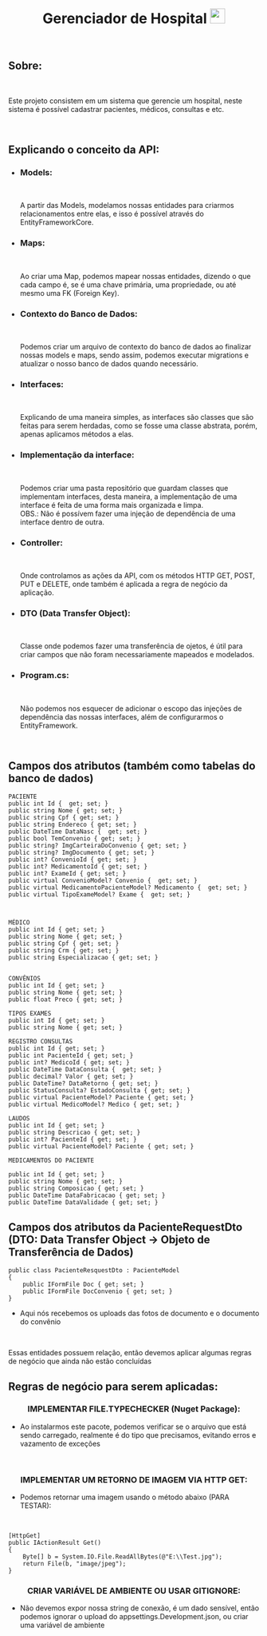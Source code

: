 <h1 align="center">Gerenciador de Hospital <img src="https://raw.githubusercontent.com/tomchen/stack-icons/master/logos/c-sharp.svg" width="30px"></h1>
<br/>

<h2>Sobre:</h2>
<br/>

<p>Este projeto consistem em um sistema que gerencie um hospital, neste sistema é possível cadastrar pacientes, médicos, consultas e etc.</p>
<br/>

<h2>Explicando o conceito da API:</h2>
<ul>
	<h3><li>Models:</li></h3><br/>
	<p>
		A partir das Models, modelamos nossas entidades para criarmos relacionamentos entre elas, e isso é possível através do EntityFrameworkCore.
	</p>
	<h3><li>Maps:</li></h3><br/>
	<p>
		Ao criar uma Map, podemos mapear nossas entidades, dizendo o que cada campo é, se é uma chave primária, uma propriedade, ou até mesmo uma FK
		(Foreign Key).
	</p>
	<h3><li>Contexto do Banco de Dados:</li></h3><br/>
	<p>
		Podemos criar um arquivo de contexto do banco de dados ao finalizar nossas models e maps, sendo assim, podemos executar migrations e atualizar
		o nosso banco de dados quando necessário.
	</p>
	<h3><li>Interfaces:</li></h3><br/>
	<p>
		Explicando de uma maneira simples, as interfaces são classes que são feitas para serem herdadas, como se fosse uma classe abstrata, porém,
		apenas aplicamos métodos a elas.
	</p>
	<h3><li>Implementação da interface:</li></h3><br/>
	<p>
		Podemos criar uma pasta repositório que guardam classes que implementam interfaces, desta maneira, a implementação de uma interface é feita
		de uma forma mais organizada e limpa. <br/>
		OBS.: Não é possívem fazer uma injeção de dependência de uma interface dentro de outra.
	</p>
	<h3><li>Controller:</li></h3><br/>
	<p>
		Onde controlamos as ações da API, com os métodos HTTP GET, POST, PUT e DELETE, onde também é aplicada a regra de negócio da aplicação.
	</p>
	<h3><li>DTO (Data Transfer Object):</li></h3><br/>
	<p>
		Classe onde podemos fazer uma transferência de ojetos, é útil para criar campos que não foram necessariamente mapeados e modelados.
	</p>
	<h3><li>Program.cs:</li></h3><br/>
	<p>
		Não podemos nos esquecer de adicionar o escopo das injeções de dependência das nossas interfaces, além de configurarmos o EntityFramework.
	</p>
</ul>


<br/>

<h2>Campos dos atributos (também como tabelas do banco de dados)</h2>

```
PACIENTE
public int Id {  get; set; }
public string Nome { get; set; }
public string Cpf { get; set; }
public string Endereco { get; set; }
public DateTime DataNasc {  get; set; }
public bool TemConvenio { get; set; }
public string? ImgCarteiraDoConvenio { get; set; }
public string? ImgDocumento { get; set; }
public int? ConvenioId { get; set; }
public int? MedicamentoId { get; set; }
public int? ExameId { get; set; }
public virtual ConvenioModel? Convenio {  get; set; }
public virtual MedicamentoPacienteModel? Medicamento {  get; set; }
public virtual TipoExameModel? Exame {  get; set; }



MÉDICO
public int Id { get; set; }
public string Nome { get; set; }
public string Cpf { get; set; }
public string Crm { get; set; }
public string Especializacao { get; set; }


CONVÊNIOS
public int Id { get; set; }
public string Nome { get; set; }
public float Preco { get; set; }

TIPOS EXAMES
public int Id { get; set; }
public string Nome { get; set; }

REGISTRO CONSULTAS
public int Id { get; set; }
public int PacienteId { get; set; }
public int? MedicoId { get; set; }
public DateTime DataConsulta {  get; set; }
public decimal? Valor { get; set; }
public DateTime? DataRetorno { get; set; }
public StatusConsulta? EstadoConsulta { get; set; }
public virtual PacienteModel? Paciente { get; set; }
public virtual MedicoModel? Medico { get; set; }

LAUDOS
public int Id { get; set; }
public string Descricao { get; set; }
public int? PacienteId { get; set; }
public virtual PacienteModel? Paciente { get; set; }

MEDICAMENTOS DO PACIENTE

public int Id { get; set; }
public string Nome { get; set; }
public string Composicao { get; set; }
public DateTime DataFabricacao { get; set; }
public DateTime DataValidade { get; set; }
```

<h2>Campos dos atributos da PacienteRequestDto (DTO: Data Transfer Object -> Objeto de Transferência de Dados)</h2>

```
public class PacienteResquestDto : PacienteModel
{
    public IFormFile Doc { get; set; }
    public IFormFile DocConvenio { get; set; }
}

```
<ul>
	<li>Aqui nós recebemos os uploads das fotos de documento e o documento do convênio</li>
</ul>
<br/>

<p>Essas entidades possuem relação, então devemos aplicar algumas regras de negócio que ainda não estão concluídas</p>
<h2>Regras de negócio para serem aplicadas:</h2>

<h3 align="center">IMPLEMENTAR FILE.TYPECHECKER (Nuget Package):</h3>
<ul>
	<li>Ao instalarmos este pacote, podemos verificar se o arquivo que está sendo carregado, realmente é do tipo que precisamos, evitando erros e vazamento de exceções</li>
</ul>
<br/>

<h3 align="center">IMPLEMENTAR UM RETORNO DE IMAGEM VIA HTTP GET:</h3>
<ul>
	<li>Podemos retornar uma imagem usando o método abaixo (PARA TESTAR):</li>
</ul>
<br/>

```
[HttpGet]
public IActionResult Get()
{            
    Byte[] b = System.IO.File.ReadAllBytes(@"E:\\Test.jpg");         
    return File(b, "image/jpeg");
}
```
<h3 align="center">CRIAR VARIÁVEL DE AMBIENTE OU USAR GITIGNORE:</h3>
<ul>
	<li>Não devemos expor nossa string de conexão, é um dado sensível, então podemos ignorar o upload do appsettings.Development.json, ou criar uma variável de ambiente</li>
</ul>
<br/>


